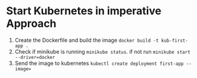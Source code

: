 # Start Kubernetes in imperative Approach

1. Create the Dockerfile and build the image `docker build -t kub-first-app .`
2. Check if minikube is running `minikube status`. if not run `minikube start --driver=docker`
3. Send the image to kubernetes `kubectl create deployment first-app --image=`
